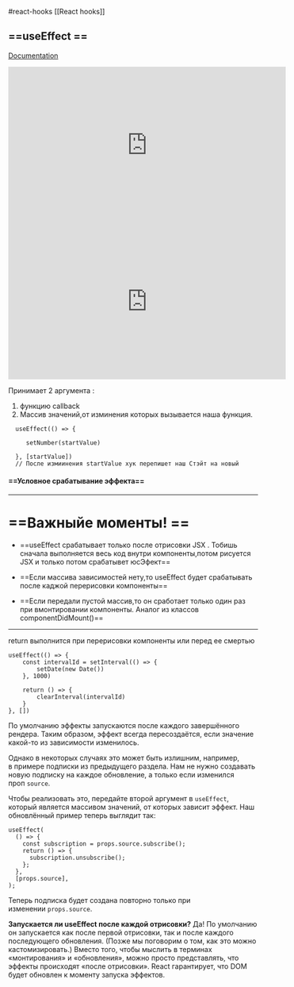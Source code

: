 #react-hooks [[React hooks]]

## ==useEffect ==
[Documentation](https://ru.reactjs.org/docs/hooks-reference.html#useeffect)

<iframe width="560" height="315" src="https://www.youtube.com/embed/IGdBFYLQQHs" title="YouTube video player" frameborder="0" allow="accelerometer; autoplay; clipboard-write; encrypted-media; gyroscope; picture-in-picture" allowfullscreen></iframe>

<iframe width="560" height="315" src="https://www.youtube.com/embed/RPorJiFntJ8" title="YouTube video player" frameborder="0" allow="accelerometer; autoplay; clipboard-write; encrypted-media; gyroscope; picture-in-picture" allowfullscreen></iframe>


Принимает 2 аргумента :
1. функцию callback
2. Массив значений,от изминения которых вызывается наша функция. 

```tsx
  useEffect(() => {

     setNumber(startValue)

  }, [startValue]) 
  // После измиинения startValue хук перепишет наш Стэйт на новый
```

####  ==Условное срабатывание эффекта==
---------------------------------------------
# ==Важныйе моменты! ==
- ==useEffect срабатывает только после отрисовки JSX . Тобишь сначала выполняется весь код внутри компоненты,потом рисуется JSX и только потом срабатывет юсЭфект==

- ==Если массива зависимостей нету,то useEffect будет срабатывать после каджой перерисовки компоненты==

 - ==Если передали пустой массив,то он сработает только один раз при вмонтировании компоненты. Аналог из классов componentDidMount()==

------------------------------------------
return выполнится при перерисовки компоненты или перед ее смертью
```tsx
useEffect(() => {  
    const intervalId = setInterval(() => {  
        setDate(new Date())  
    }, 1000)  
  
    return () => {  
        clearInterval(intervalId)  
    }  
}, [])
```

По умолчанию эффекты запускаются после каждого завершённого рендера. Таким образом, эффект всегда пересоздаётся, если значение какой-то из зависимости изменилось.

Однако в некоторых случаях это может быть излишним, например, в примере подписки из предыдущего раздела. Нам не нужно создавать новую подписку на каждое обновление, а только если изменился проп `source`.

Чтобы реализовать это, передайте второй аргумент в `useEffect`, который является массивом значений, от которых зависит эффект. Наш обновлённый пример теперь выглядит так:

``` tsx
useEffect(
  () => {
    const subscription = props.source.subscribe();
    return () => {
      subscription.unsubscribe();
    };
  },
  [props.source],
);
```

Теперь подписка будет создана повторно только при изменении `props.source`.



**Запускается ли useEffect после каждой отрисовки?** Да! По умолчанию он запускается как после первой отрисовки, так и после каждого последующего обновления. (Позже мы поговорим о том, как это можно кастомизировать.) Вместо того, чтобы мыслить в терминах «монтирования» и «обновления», можно просто представлять, что эффекты происходят «после отрисовки». React гарантирует, что DOM будет обновлен к моменту запуска эффектов.


